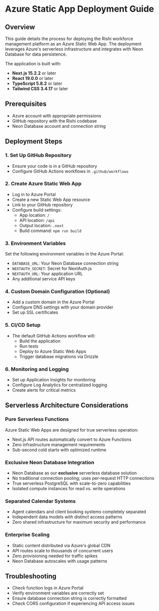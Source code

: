 # Azure Static App Deployment Guide

## Overview

This guide details the process for deploying the Rishi workforce management platform as an Azure Static Web App. The deployment leverages Azure's serverless infrastructure and integrates with Neon Database for data persistence.

The application is built with:

- **Next.js 15.2.2** or later
- **React 19.0.0** or later
- **TypeScript 5.8.2** or later
- **Tailwind CSS 3.4.17** or later

## Prerequisites

- Azure account with appropriate permissions
- GitHub repository with the Rishi codebase
- Neon Database account and connection string

## Deployment Steps

### 1. Set Up GitHub Repository

- Ensure your code is in a GitHub repository
- Configure GitHub Actions workflows in `.github/workflows`

### 2. Create Azure Static Web App

- Log in to Azure Portal
- Create a new Static Web App resource
- Link to your GitHub repository
- Configure build settings:
  - App location: `/`
  - API location: `/api`
  - Output location: `.next`
  - Build command: `npm run build`

### 3. Environment Variables

Set the following environment variables in the Azure Portal:

- `DATABASE_URL`: Your Neon Database connection string
- `NEXTAUTH_SECRET`: Secret for NextAuth.js
- `NEXTAUTH_URL`: Your application URL
- Any additional service API keys

### 4. Custom Domain Configuration (Optional)

- Add a custom domain in the Azure Portal
- Configure DNS settings with your domain provider
- Set up SSL certificates

### 5. CI/CD Setup

- The default GitHub Actions workflow will:
  - Build the application
  - Run tests
  - Deploy to Azure Static Web Apps
  - Trigger database migrations via Drizzle

### 6. Monitoring and Logging

- Set up Application Insights for monitoring
- Configure Log Analytics for centralized logging
- Create alerts for critical metrics

## Serverless Architecture Considerations

### Pure Serverless Functions

Azure Static Web Apps are designed for true serverless operation:

- Next.js API routes automatically convert to Azure Functions
- Zero infrastructure management requirements
- Sub-second cold starts with optimized runtime

### Exclusive Neon Database Integration

- Neon Database as our **exclusive** serverless database solution
- No traditional connection pooling; uses per-request HTTP connections
- True serverless PostgreSQL with scale-to-zero capabilities
- Isolated compute instances for read vs. write operations

### Separated Calendar Systems

- Agent calendars and client booking systems completely separated
- Independent data models with distinct access patterns
- Zero shared infrastructure for maximum security and performance

### Enterprise Scaling

- Static content distributed via Azure's global CDN
- API routes scale to thousands of concurrent users
- Zero provisioning needed for traffic spikes
- Neon Database autoscales with usage patterns

## Troubleshooting

- Check function logs in Azure Portal
- Verify environment variables are correctly set
- Ensure database connection string is correctly formatted
- Check CORS configuration if experiencing API access issues
